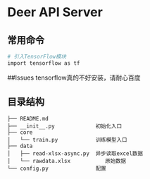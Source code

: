 # Deer API Server

## 常用命令

``` bash
# 引入TensorFlow模块
import tensorflow as tf
```
##Issues
tensorflow真的不好安装，请耐心百度

## 目录结构
```
├── README.md
├── __init__.py             初始化入口
├── core
│   └── train.py            训练模型入口
├── data
│   ├── read-xlsx-async.py  异步读取excel数据
│   └── rawdata.xlsx           原始数据
└── config.py               配置
```
